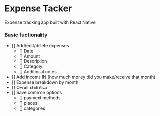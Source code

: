 # Expense Tacker

Expense tracking app built with React Native


### Basic fuctionality

- [] Add/edit/delete expenses
    - [] Date
    - [] Amount
    - [] Description
    - [] Category
    - [] Additional notes
- [] Add income IN (how much money did you make/receive that month)
- [] Expense breakdown by month
- [] Ovrall statistics
- [] Save common options
    - [] payment methods
    - [] places
    - [] categories